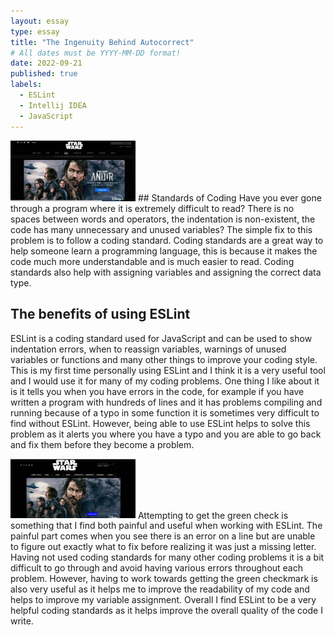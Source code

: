 ```yaml
---
layout: essay
type: essay
title: "The Ingenuity Behind Autocorrect"
# All dates must be YYYY-MM-DD format!
date: 2022-09-21
published: true
labels:
  - ESLint
  - Intellij IDEA
  - JavaScript
---
```


<img width="200px" class="rounded float-start pe-4" src="../img/lifeOfADeveloper/Real.png">
## Standards of Coding
Have you ever gone through a program where it is extremely difficult to read? There is no spaces between words and operators, the indentation is non-existent, the code has many unnecessary and unused variables? The simple fix to this problem is to follow a coding standard. Coding standards are a great way to help someone learn a programming language, this is because it makes the code much more understandable and is much easier to read. Coding standards also help with assigning variables and assigning the correct data type.

## The benefits of using ESLint
ESLint is a coding standard used for JavaScript and can be used to show indentation errors, when to reassign variables, warnings of unused variables or functions and many other things to improve your coding style. This is my first time personally using ESLint and I think it is a very useful tool and I would use it for many of my coding problems. One thing I like about it is it tells you when you have errors in the code, for example if you have written a program with hundreds of lines and it has problems compiling and running because of a typo in some function it is sometimes very difficult to find without ESLint. However, being able to use ESLint helps to solve this problem as it alerts you where you have a typo and you are able to go back and fix them before they become a problem. 

<img width="200px" class="rounded float-start pe-4" src="../img/lifeOfADeveloper/Bootstrap.png">
Attempting to get the green check is something that I find both painful and useful when working with ESLint. The painful part comes when you see there is an error on a line but are unable to figure out exactly what to fix before realizing it was just a missing letter. Having not used coding standards for many other coding problems it is a bit difficult to go through and avoid having various errors throughout each problem. However, having to work towards getting the green checkmark is also very useful as it helps me to improve the readability of my code and helps to improve my variable assignment. Overall I find ESLint to be a very helpful coding standards as it helps improve the overall quality of the code I write.

